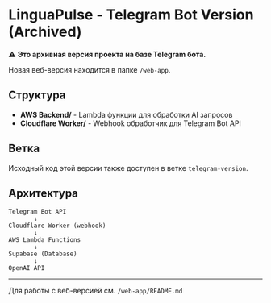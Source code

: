 # LinguaPulse - Telegram Bot Version (Archived)

⚠️ **Это архивная версия проекта на базе Telegram бота.**

Новая веб-версия находится в папке `/web-app`.

## Структура

- **AWS Backend/** - Lambda функции для обработки AI запросов
- **Cloudflare Worker/** - Webhook обработчик для Telegram Bot API

## Ветка

Исходный код этой версии также доступен в ветке `telegram-version`.

## Архитектура

```
Telegram Bot API
       ↓
Cloudflare Worker (webhook)
       ↓
AWS Lambda Functions
       ↓
Supabase (Database)
       ↓
OpenAI API
```

---

Для работы с веб-версией см. `/web-app/README.md`

